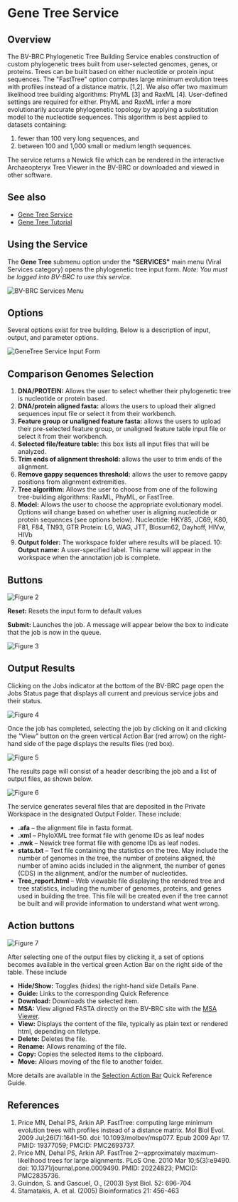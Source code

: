 # Gene Tree Service

## Overview
The BV-BRC Phylogenetic Tree Building Service enables construction of custom phylogenetic trees built from user-selected genomes, genes, or proteins. Trees can be built based on either nucleotide or protein input sequences. The "FastTree" option computes large minimum evolution trees with profiles instead of a distance matrix. [1,2]. We also offer two maximum likelihood tree building algorithms: PhyML [3] and RaxML [4]. User-defined settings are required for either. PhyML and RaxML infer a more evolutionarily accurate phylogenetic topology by applying a substitution model to the nucleotide sequences. This algorithm is best applied to datasets containing: 
1) fewer than 100 very long sequences, and
2) between 100 and 1,000 small or medium length sequences.

The service returns a Newick file which can be rendered in the interactive Archaeopteryx Tree Viewer in the BV-BRC or downloaded and viewed in other software.   

## See also
* [Gene Tree Service](https://bv-brc.org/app/GeneTree)
* [Gene Tree Tutorial](../../tutorial/genetree/genetree.html)

## Using the Service
The **Gene Tree** submenu option under the **"SERVICES"** main menu (Viral Services category) opens the phylogenetic tree input form. *Note: You must be logged into BV-BRC to use this service.* 

![BV-BRC Services Menu](../images/bv_services_menu.png) 

## Options

Several options exist for tree building. Below is a description of input, output, and parameter options. 

![GeneTree Service Input Form](../images/genetree_input_form.png)

## Comparison Genomes Selection




1. **DNA/PROTEIN:** Allows the user to select whether their phylogenetic tree is nucleotide or protein based. 
2. **DNA/protein aligned fasta:** allows the users to upload their aligned sequences input file or select it from their workbench.
3. **Feature group or unaligned feature fasta:** allows the users to upload their pre-selected feature group, or unaligned feature table input file or select it from their workbench.
4. **Selected file/feature table:** this box lists all input files that will be analyzed. 
5. **Trim ends of alignment threshold:** allows the user to trim ends of the alignment.
6. **Remove gappy sequences threshold:** allows the user to remove gappy positions from alignment extremities. 
7. **Tree algorithm:** Allows the user to choose from one of the following tree-building algorithms: RaxML, PhyML, or FastTree.
8. **Model:** Allows the user to choose the appropriate evolutionary model. Options will change based on whether user is aligning nucleotide or protein sequences (see options below). 
Nucleotide: HKY85, JC69, K80, F81, F84, TN93, GTR
Protein: LG, WAG, JTT, Blosum62, Dayhoff, HIVw, HIVb
9. **Output folder:** The workspace folder where results will be placed.
10: **Output name:** A user-specified label. This name will appear in the workspace when the annotation job is complete.

## Buttons

![Figure 2](../images/genetree_Picture2.png "Figure 2")

**Reset:** Resets the input form to default values

**Submit:** Launches the job. A message will appear below the box to indicate that the job is now in the queue. 

![Figure 3](../images/genetree_Picture3.png "Figure 3")

## Output Results

Clicking on the Jobs indicator at the bottom of the BV-BRC page open the Jobs Status page that displays all current and previous service jobs and their status. 

![Figure 4](../images/genetree_Picture4.png "Figure 4")

Once the job has completed, selecting the job by clicking on it and clicking the “View” button on the green vertical Action Bar (red arrow) on the right-hand side of the page displays the results files (red box). 

![Figure 5](../images/genetree_Picture5.png "Figure 5")

The results page will consist of a header describing the job and a list of output files, as shown below. 

![Figure 6](../images/genetree_Picture6.png "Figure 6")

The service generates several files that are deposited in the Private Workspace in the designated Output Folder. These include:
* **.afa** – the alignment file in fasta format.
* **.xml** – PhyloXML tree format file with genome IDs as leaf nodes
* **.nwk** – Newick tree format file with genome IDs as leaf nodes.
* **stats.txt** – Text file containing the statistics on the tree. May include the number of genomes in the tree, the number of proteins aligned, the number of amino acids included in the alignment, the number of genes (CDS) in the alignment, and/or the number of nucleotides.
* **Tree_report.html** – Web viewable file displaying the rendered tree and tree statistics, including the number of genomes, proteins, and genes used in building the tree. This file will be created even if the tree cannot be built and will provide information to understand what went wrong. 

## Action buttons

![Figure 7](../images/genetree_Picture7.png "Figure 7")

After selecting one of the output files by clicking it, a set of options becomes available in the vertical green Action Bar on the right side of the table. These include
* **Hide/Show:** Toggles (hides) the right-hand side Details Pane.
* **Guide:** Links to the corresponding Quick Reference
* **Download:** Downloads the selected item.
* **MSA:** View aligned FASTA directly on the BV-BRC site with the [MSA Viewer](../other/msa_viewer.html).  
* **View:** Displays the content of the file, typically as plain text or rendered html, depending on filetype.
* **Delete:** Deletes the file.
* **Rename:** Allows renaming of the file.
* **Copy:** Copies the selected items to the clipboard.
* **Move:** Allows moving of the file to another folder.

More details are available in the [Selection Action Bar](../action_bar.html) Quick Reference Guide.

## References
1.	Price MN, Dehal PS, Arkin AP. FastTree: computing large minimum evolution trees with profiles instead of a distance matrix. Mol Biol Evol. 2009 Jul;26(7):1641-50. doi: 10.1093/molbev/msp077. Epub 2009 Apr 17. PMID: 19377059; PMCID: PMC2693737. 
2.	Price MN, Dehal PS, Arkin AP. FastTree 2--approximately maximum-likelihood trees for large alignments. PLoS One. 2010 Mar 10;5(3):e9490. doi: 10.1371/journal.pone.0009490. PMID: 20224823; PMCID: PMC2835736.
3.	Guindon, S. and Gascuel, O., (2003) Syst Biol. 52: 696-704  
4.	Stamatakis, A. et al. (2005) Bioinformatics 21: 456-463

